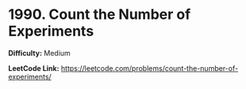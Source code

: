 # 1990. Count the Number of Experiments

**Difficulty:** Medium

**LeetCode Link:** https://leetcode.com/problems/count-the-number-of-experiments/

